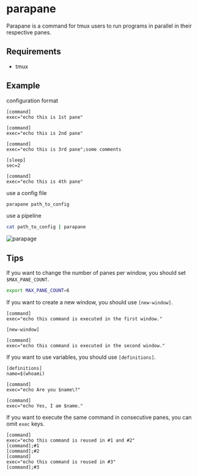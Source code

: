 # parapane
Parapane is a command for tmux users to run programs in parallel in their respective panes.

## Requirements

* tmux


## Example

configuration format
```
[command]
exec="echo this is 1st pane"

[command]
exec="echo this is 2nd pane"

[command]
exec="echo this is 3rd pane";some comments

[sleep]
sec=2

[command]
exec="echo this is 4th pane"
```

use a config file
```sh
parapane path_to_config
```

use a pipeline
```sh
cat path_to_config | parapane
```

![parapage](https://user-images.githubusercontent.com/59227885/116732501-da6cb000-aa25-11eb-9bbb-ad52ba738ba2.gif)


## Tips

If you want to change the number of panes per window, you should set `$MAX_PANE_COUNT`.
```sh
export MAX_PANE_COUNT=6
```

If you want to create a new window, you should use `[new-window]`.
```
[command]
exec="echo this command is executed in the first window."

[new-window]

[command]
exec="echo this command is executed in the second window."
```

If you want to use variables, you should use `[definitions]`.
```
[definitions]
name=$(whoami)

[command]
exec="echo Are you $name\?"

[command]
exec="echo Yes, I am $name."
```

If you want to execute the same command in consecutive panes, you can omit `exec` keys.
```
[command]
exec="echo this command is reused in #1 and #2"
[command];#1
[command];#2
[command]
exec="echo this command is reused in #3"
[command];#3
```
